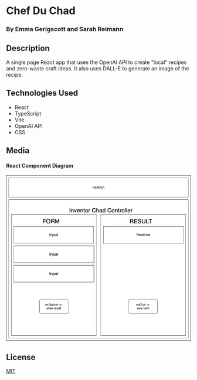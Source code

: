 # Chef Du Chad

### By Emma Gerigscott and Sarah Reimann

## Description
A single page React app that uses the OpenAI API to create "local" recipes and zero-waste craft ideas. It also uses DALL-E to generate an image of the recipe.

## Technologies Used
* React
* TypeScript
* Vite
* OpenAI API
* CSS

## Media


#### React Component Diagram
![react component diagram](./src/assets/img/components.png)


## License
[MIT](./LICENSE.txt)
  

